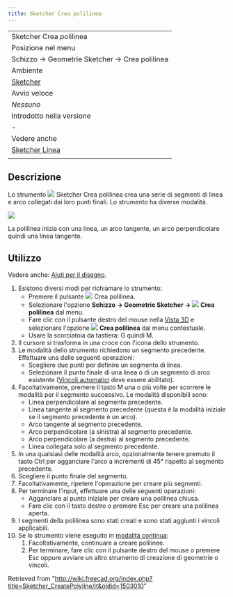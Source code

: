 ```yaml
---
title: Sketcher Crea polilinea
---
```

|  |
| --- |
| Sketcher Crea polilinea |
| Posizione nel menu |
| Schizzo → Geometrie Sketcher → Crea polilinea |
| Ambiente |
| [Sketcher](/Sketcher_Workbench/it "Sketcher Workbench/it") |
| Avvio veloce |
| *Nessuno* |
| Introdotto nella versione |
| - |
| Vedere anche |
| [Sketcher Linea](/Sketcher_CreateLine/it "Sketcher CreateLine/it") |
|  |

## Descrizione

Lo strumento ![](/images/Sketcher_CreatePolyline.svg) Sketcher Crea polilinea crea una serie di segmenti di linea e arco collegati dai loro punti finali. Lo strumento ha diverse modalità.

![](/images/Sketcher_PolylineExample1.png)

La polilinea inizia con una linea, un arco tangente, un arco perpendicolare quindi una linea tangente.

## Utilizzo

Vedere anche: [Aiuti per il disegno](/Sketcher_Workbench/it#Drawing_aids "Sketcher Workbench/it").

1. Esistono diversi modi per richiamare lo strumento:
   * Premere il pulsante ![](/images/Sketcher_CreatePolyline.svg) Crea polilinea.
   * Selezionare l'opzione **Schizzo → Geometrie Sketcher → ![](/images/Sketcher_CreatePolyline.svg) Crea polilinea** dal menu.
   * Fare clic con il pulsante destro del mouse nella [Vista 3D](/3D_view/it "3D view/it") e selezionare l'opzione **![](/images/Sketcher_CreatePolyline.svg) Crea polilinea** dal menu contestuale.
   * Usare la scorciatoia da tastiera: G quindi M.
2. Il cursore si trasforma in una croce con l'icona dello strumento.
3. Le modalità dello strumento richiedono un segmento precedente. Effettuare una delle seguenti operazioni:
   * Scegliere due punti per definire un segmento di linea.
   * Selezionare il punto finale di una linea o di un segmento di arco esistente ([Vincoli automatici](/Sketcher_Workbench/it#Auto_constraints "Sketcher Workbench/it") deve essere abilitato).
4. Facoltativamente, premere il tasto M una o più volte per scorrere le modalità per il segmento successivo. Le modalità disponibili sono:
   * Linea perpendicolare al segmento precedente.
   * Linea tangente al segmento precedente (questa è la modalità iniziale se il segmento precedente è un arco).
   * Arco tangente al segmento precedente.
   * Arco perpendicolare (a sinistra) al segmento precedente.
   * Arco perpendicolare (a destra) al segmento precedente.
   * Linea collegata solo al segmento precedente.
5. In una qualsiasi delle modalità arco, opzionalmente tenere premuto il tasto Ctrl per agganciare l'arco a incrementi di 45° rispetto al segmento precedente.
6. Scegliere il punto finale del segmento.
7. Facoltativamente, ripetere l'operazione per creare più segmenti.
8. Per terminare l'input, effettuare una delle seguenti operazioni:
   * Agganciare al punto iniziale per creare una polilinea chiusa.
   * Fare clic con il tasto destro o premere Esc per creare una polilinea aperta.
9. I segmenti della polilinea sono stati creati e sono stati aggiunti i vincoli applicabili.
10. Se lo strumento viene eseguito in [modalità continua](/Sketcher_Workbench/it#Continue_modes "Sketcher Workbench/it"):
    1. Facoltativamente, continuare a creare polilinee.
    2. Per terminare, fare clic con il pulsante destro del mouse o premere Esc oppure avviare un altro strumento di creazione di geometrie o vincoli.

Retrieved from "<http://wiki.freecad.org/index.php?title=Sketcher_CreatePolyline/it&oldid=1503010>"